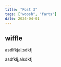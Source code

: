 ```yaml
---
title: "Post 3"
tags: ["woosh", "farts"]
date: 2024-04-01
---
```

## wiffle

asdlfkjal;sdkfj

asdfklj;alsdkfj